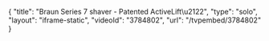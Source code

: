 {
    "title": "Braun Series 7 shaver - Patented ActiveLift\u2122",
    "type": "solo",
    "layout": "iframe-static",
    "videoId": "3784802",
    "url": "\/tvpembed\/3784802"
}